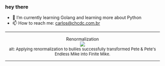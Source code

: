 ### hey there 

- :seedling: I’m currently learning Golang and learning more about Python
- :mailbox: How to reach me: carlos@chcdc.com.br


---


<!-- xkcd -->
<p align="center">Renormalization</br><img src=https://imgs.xkcd.com/comics/renormalization.png></br><font size =2>alt: Applying renormalization to bullies successfully transformed Pete & Pete's Endless Mike into Finite Mike.</br></font></p></table></p> 


<!-- xkcd -->
---
